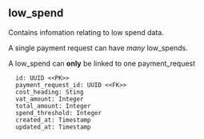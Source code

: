 ## low_spend

Contains infomation relating to low spend data.

A single payment request can have *many* low_spends.

A low_spend can **only** be linked to one payment_request

```
  id: UUID <<PK>>
  payment_request_id: UUID <<FK>>
  cost_heading: Sting
  vat_amount: Integer
  total_amount: Integer
  spend_threshold: Integer
  created_at: Timestamp
  updated_at: Timestamp
```
